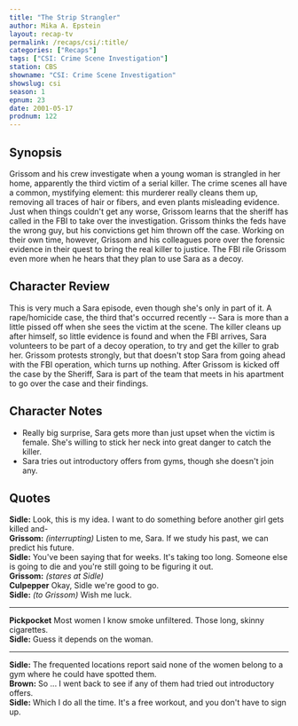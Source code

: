 ```yaml
---
title: "The Strip Strangler"
author: Mika A. Epstein
layout: recap-tv
permalink: /recaps/csi/:title/
categories: ["Recaps"]
tags: ["CSI: Crime Scene Investigation"]
station: CBS
showname: "CSI: Crime Scene Investigation"
showslug: csi
season: 1
epnum: 23
date: 2001-05-17
prodnum: 122  
---
```


## Synopsis

Grissom and his crew investigate when a young woman is strangled in her home, apparently the third victim of a serial killer. The crime scenes all have a common, mystifying element: this murderer really cleans them up, removing all traces of hair or fibers, and even plants misleading evidence. Just when things couldn't get any worse, Grissom learns that the sheriff has called in the FBI to take over the investigation. Grissom thinks the feds have the wrong guy, but his convictions get him thrown off the case. Working on their own time, however, Grissom and his colleagues pore over the forensic evidence in their quest to bring the real killer to justice. The FBI rile Grissom even more when he hears that they plan to use Sara as a decoy.

## Character Review

This is very much a Sara episode, even though she's only in part of it. A rape/homicide case, the third that's occurred recently -- Sara is more than a little pissed off when she sees the victim at the scene. The killer cleans up after himself, so little evidence is found and when the FBI arrives, Sara volunteers to be part of a decoy operation, to try and get the killer to grab her. Grissom protests strongly, but that doesn't stop Sara from going ahead with the FBI operation, which turns up nothing. After Grissom is kicked off the case by the Sheriff, Sara is part of the team that meets in his apartment to go over the case and their findings.

## Character Notes

* Really big surprise, Sara gets more than just upset when the victim is female. She's willing to stick her neck into great danger to catch the killer.  
* Sara tries out introductory offers from gyms, though she doesn't join any.

## Quotes

**Sidle:** Look, this is my idea. I want to do something before another girl gets killed and-  
**Grissom:** _(interrupting)_ Listen to me, Sara. If we study his past, we can predict his future.  
**Sidle:** You've been saying that for weeks. It's taking too long. Someone else is going to die and you're still going to be figuring it out.  
**Grissom:** _(stares at Sidle)_  
**Culpepper** Okay, Sidle we're good to go.  
**Sidle:** _(to Grissom)_ Wish me luck.  

- - -

**Pickpocket** Most women I know smoke unfiltered. Those long, skinny cigarettes.  
**Sidle:** Guess it depends on the woman.  

- - -

**Sidle:** The frequented locations report said none of the women belong to a gym where he could have spotted them.  
**Brown:** So ... I went back to see if any of them had tried out introductory offers.  
**Sidle:** Which I do all the time. It's a free workout, and you don't have to sign up.

